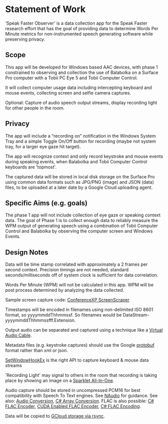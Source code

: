 # Statement of Work

‘Speak Faster Observer’ is a data collection app for the Speak Faster research effort that has the goal of providing data to determine Words Per Minute metrics for non-instrumented speech generating software while preserving privacy.

## Scope

This app will be developed for Windows based AAC devices, with phase 1 constrained to observing and
collection the use of Balabolka on a Surface Pro computer with a Tobii PC Eye 5 and Tobii Computer Control.

It will collect computer usage data including intercepting keyboard and mouse events, collecting screen and selfie camera captures.

Optional: Capture of audio speech output streams, display recording light for other people in the room.

## Privacy

The app will include a “recording on” notification in the Windows System Tray and a simple Toggle On/Off button for recording (maybe not system tray, for a larger eye gaze hit target).

The app will recognize context and only record keystroke and mouse events during speaking events, when Balabolka and Tobii Computer Control keyboards are 'topmost'.


The captured data will be stored in local disk storage on the Surface Pro using common data formats such as JPG/PNG (image)
and JSON (data) files, to be uploaded at a later date by a Google Cloud uploading agent.

## Specific Aims (e.g. goals)

The phase 1 app will not include collection of eye gaze or speaking context data.  The goal of Phase 1 is to collect enough
data to reliably measure the WPM output of generating speech using a combination of Tobii Computer Control and Balabolka by
observing the computer screen and Windows Events.

## Design Notes

Data will be time stamp correlated with approximately a 2 frames per second context.  Precision timings are not needed, standard seconds/milliseconds off of system clock is sufficient for data correlation.

Words Per Minute (WPM) will not be calculated in this app.  WPM will be post process determined by analyzing the data collected.

Sample screen capture code: [ConferenceXP ScreenScraper](https://github.com/conferencexp/conferencexp/blob/1fb8be570a7c4b21d9161f3ee7a93a3bd1ea9275/MSR.LST.DShow/ScreenScraper/ScreenScraper.cpp#L204)

Timestamps will be encoded in filenames using non-delimited ISO 8601 format, so yyyymmddThhmmssf.  So filenames would be DataStream-yyyymmddThhmmssfff.Extension.

Output audio can be separated and captured using a technique like a [Virtual Audio Cable](http://ntonyx.com/vac.htm).

Metadata files (e.g. keystroke captures) should use the Google [protobuf](https://developers.google.com/protocol-buffers/docs/csharptutorial) format rather than xml or json.

[SetWindowHookEx](https://docs.microsoft.com/en-us/windows/win32/winmsg/hooks) is the right API to capture keyboard & mouse data streams

'Recording Light' may signal to others in the room that recording is taking place by showing an image on a [Sparklet All-In-One](https://siliconsquared.com/sparkletallinone/).

Audio capture should be stored in uncompressed PCM16 for best compatibility with Speech To Text engines.  See [NAudio](https://markheath.net/post/how-to-record-and-play-audio-at-same) for guidance.  See also: [Audio Conversion](https://gitter.im/naudio/NAudio?at=56f2aa21e247956f1e305cbf), [C# Array Conversion](https://www.markheath.net/post/how-to-convert-byte-to-short-or-float).  FLAC is also possible: [C# FLAC Encoder](https://hydrogenaud.io/index.php?topic=74242.0), [CUDA Enabled FLAC Encoder](http://cue.tools/wiki/FLACCL), [C# FLAC Encoding](https://sourceforge.net/p/cuetoolsnet/code/ci/default/tree/CUETools.Codecs.FLACCL/).

Data will be copied to [GCloud storage via rsync](https://cloud.google.com/filestore/docs/copying-data).

